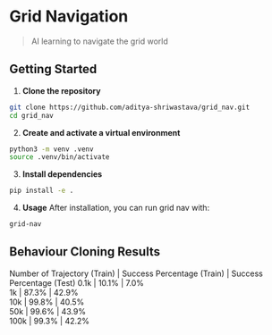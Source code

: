 # Grid Navigation
> AI learning to navigate the grid world

## Getting Started
1. **Clone the repository**
```bash
git clone https://github.com/aditya-shriwastava/grid_nav.git
cd grid_nav
```

2. **Create and activate a virtual environment**
```bash
python3 -m venv .venv
source .venv/bin/activate
```

3. **Install dependencies**
```bash
pip install -e .
```

4. **Usage**
After installation, you can run grid nav with:
```bash
grid-nav
```

## Behaviour Cloning Results
Number of Trajectory (Train) | Success Percentage (Train) | Success Percentage (Test)
     0.1k                    |          10.1%             |     7.0%                 
     1k                      |          87.3%             |     42.9%                
     10k                     |          99.8%             |     40.5%                
     50k                     |          99.6%             |     43.9%                
     100k                    |          99.3%             |     42.2%                
